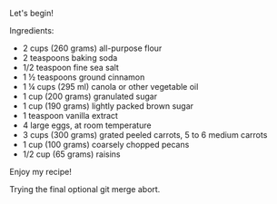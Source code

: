 Let's begin!

Ingredients:

- 2 cups (260 grams) all-purpose flour
- 2 teaspoons baking soda
- 1/2 teaspoon fine sea salt
- 1 ½ teaspoons ground cinnamon
- 1 ¼ cups (295 ml) canola or other vegetable oil
- 1 cup (200 grams) granulated sugar
- 1 cup (190 grams) lightly packed brown sugar
- 1 teaspoon vanilla extract
- 4 large eggs, at room temperature
- 3 cups (300 grams) grated peeled carrots, 5 to 6 medium carrots
- 1 cup (100 grams) coarsely chopped pecans
- 1/2 cup (65 grams) raisins

Enjoy my recipe!

Trying the final optional git merge abort. 
